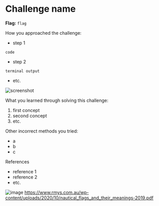 # Challenge name

**Flag:** `flag`

How you approached the challenge:

- step 1

```
code
```

- step 2

```
terminal output
```

- etc.

![screenshot](./screenshot.png)

What you learned through solving this challenge:

1. first concept
2. second concept
3. etc.

Other incorrect methods you tried:

- a
- b
- c

References

- reference 1
- reference 2
- etc.



![image](https://github.com/user-attachments/assets/6ee9cdb7-66b0-478c-85f5-c5bdce7ed4de)
https://www.rmys.com.au/wp-content/uploads/2020/10/nautical_flags_and_their_meanings-2019.pdf
